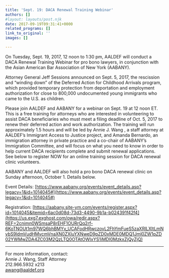 ```yaml
---
title: 'Sept. 19: DACA Renewal Training Webinar'
authors: []
#layout: layouts/post.njk
date: 2017-09-19T09:31:41+0000
related_programs: []
link_to_original: ''
images: []

---
```

On Tuesday, Sept. 19, 2017, 12 noon to 1:30 pm, AALDEF will conduct a DACA
Renewal Training Webinar for pro bono lawyers, in conjunction with the Asian
American Bar Association of New York (AABANY).

Attorney General Jeff Sessions announced on Sept. 5, 2017, the rescission and
“winding down” of the Deferred Action for Childhood Arrivals program, which
provided temporary protection from deportation and employment authorization for
close to 800,000 undocumented young immigrants who came to the U.S. as children.

Please join AALDEF and AABANY for a webinar on Sept. 19 at 12 noon ET. This is a
free training for attorneys who are interested in volunteering to assist DACA
beneficiaries who must meet a filing deadline of Oct. 5, 2017 to renew their
deferred action and work authorization. The training will run approximately 1.5
hours and will be led by Annie J. Wang , a staff attorney at AALDEF’s Immigrant
Access to Justice project, and Amanda Bernardo, an immigration attorney in
private practice and a co-chair of AABANY’s Immigration Committee, and will
focus on what you need to know in order to help current DACA recipients complete
and submit renewal applications.  See below to register NOW for an online
training session for DACA renewal clinic volunteers.

AABANY and AALDEF will also hold a pro bono DACA renewal clinic on Sunday
afternoon, October 1.  Details below.

Event Details: [https://www.aabany.org/events/event_details.asp?legacy=1&id=1014045#](https://www.aabany.org/events/event_details.asp?legacy=1&id=1014045#)

Registration: [https://aabany.site-ym.com/events/register.aspx?id=1014045&itemid=6ac0d08d-73d3-4490-9b1a-b024391f42f4](https://us.exg7.exghost.com/owa/redir.aspx?REF=2cnimn0WSmsaP8rEHF1OURrQq2rf-6KoTNOUt1m97WQ6bhBMYv_UCAFodHRwczovL2FhYmFueS5zaXRlLXltLmNvbS9ldmVudHMvcmVnaXN0ZXIuYXNweD9pZD0xMDE0MDQ1Jml0ZW1pZD02YWMwZDA4ZC03M2QzLTQ0OTAtOWIxYS1iMDI0MzkxZjQyZjQ)

***

For more information, contact:  
Annie J. Wang, Staff Attorney  
212\.966.5932 x213  
[awang@aaldef.org](mailto:awang@aaldef.org)